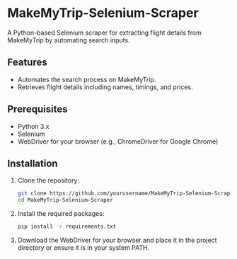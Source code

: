 # MakeMyTrip-Selenium-Scraper
A Python-based Selenium scraper for extracting flight details from MakeMyTrip by automating search inputs.

## Features

- Automates the search process on MakeMyTrip.
- Retrieves flight details including names, timings, and prices.

## Prerequisites

- Python 3.x
- Selenium
- WebDriver for your browser (e.g., ChromeDriver for Google Chrome)

## Installation

1. Clone the repository:
    ```sh
    git clone https://github.com/yourusername/MakeMyTrip-Selenium-Scraper.git
    cd MakeMyTrip-Selenium-Scraper
    ```

2. Install the required packages:
    ```sh
    pip install -r requirements.txt
    ```

3. Download the WebDriver for your browser and place it in the project directory or ensure it is in your system PATH.
